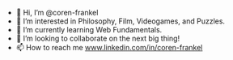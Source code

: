 - 👋 Hi, I’m @coren-frankel
- 👀 I’m interested in Philosophy, Film, Videogames, and Puzzles.
- 🌱 I’m currently learning Web Fundamentals.
- 💞️ I’m looking to collaborate on the next big thing!
- 📫 How to reach me www.linkedin.com/in/coren-frankel

<!---
coren-frankel/coren-frankel is a ✨ special ✨ repository because its `README.md` (this file) appears on your GitHub profile.
You can click the Preview link to take a look at your changes.
--->
